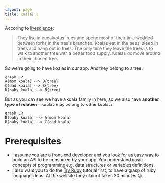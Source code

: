 ```yaml
---
layout: page
title: Koalas 🐨
---
```


Accoring to [livescience](https://www.livescience.com/27401-koalas-facts.html):

> They live in eucalyptus trees and spend most of their time wedged between forks in the tree's branches. Koalas eat in the trees, sleep in trees and hang out in trees. The only time they leave the trees is to walk to another tree with a better food supply. Koalas do move around in their chosen tree.

So we're going to have koalas in our app. And they belong to a tree.

```mermaid
graph LR
A(mom koala) --> B{tree}
C(dad koala) --> B{tree}
D(baby koala) --> B{tree}
```

But as you can see we have a koala family in here, so we also have **another type of relation** -  koalas may belong to other koalas:

```mermaid
graph LR
B(baby koala) --> A(mom koala)
B(baby koala) --> C(dad koala)
```

# Prerequisites

- I assume you are a front-end developer and you look for an easy way to build an API to be consumed by your app. You understand basic concepts of programming e.g. data structures or variables definitions.
- I also want you to do the [Try Ruby](https://ruby.github.io/TryRuby/) tutorial first, to have a grasp of ruby language ideas. At the website they claim it takes 30 minutes 😉.
